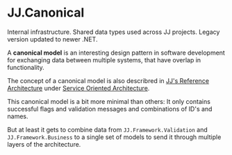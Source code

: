 JJ.Canonical 
============

Internal infrastructure. Shared data types used across JJ projects.
Legacy version updated to newer .NET.

A __canonical model__ is an interesting design pattern in software development for exchanging data between multiple systems, that have overlap in functionality.

The concept of a canonical model is also describred in [JJ's Reference Architecture](https://jjvanzon.github.io/JJs-Reference-Architecture/) under [Service Oriented Architecture](https://jjvanzon.github.io/JJs-Reference-Architecture/service-oriented-architecture.html). 

This canonical model is a bit more minimal than others:
It only contains successful flags and validation messages and combinations of ID's and names.

But at least it gets to combine data from `JJ.Framework.Validation` and `JJ.Framework.Business` to a single set of models to send it through multiple layers of the architecture.